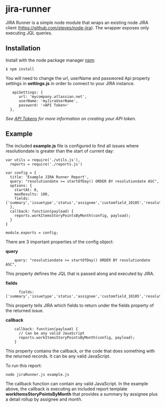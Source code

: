 # jira-runner

JIRA Runner is a simple node module that wraps an existing node JIRA client (https://github.com/steves/node-jira).  The wrapper exposes only executing JQL queries.  

## Installation ##

  Install with the node package manager [npm](http://npmjs.org):

    $ npm install

  You will need to change the url, userName and passwored Api property settings in **settings.js** in order to connect to your JIRA instance.
  ```
     apiSettings: {
        url: 'mycompany.atlassian.net',
        userName: 'myJiraUserName',
        password: '<API Token>'
    },
  ```
*See [API Tokens](https://confluence.atlassian.com/cloud/api-tokens-938839638.html) for more information on creating your API token.*

## Example ##

The included **example.js** file is configured to find all issues where resolutiondate is greater than the start of current day:

  ```
  var utils = require('./utils.js'),
    reports = require('./reports.js')

  var config = {
    title: 'Example JIRA Runner Report',
    query: "resolutiondate >= startOfDay() ORDER BY resolutiondate ASC",
    options: {
      startAt: 0,
      maxResults: 100,
      fields: ['summary','issuetype','status','assignee','customfield_10105','resolutiondate']
    },
    callback: function(payload) {
      reports.workItemsStoryPointsByMonth(config, payload);
    }	
  }

  module.exports = config;
  ```
There are 3 important properties of the config object:

**query**
```
    query: "resolutiondate >= startOfDay() ORDER BY resolutiondate ASC",
```
This property defines the JQL that is passed along and executed by JIRA.

**fields**
```
      fields: ['summary','issuetype','status','assignee','customfield_10105','resolutiondate']
```
This property tells JIRA which fields to return under the fields property of the returned issue.

**callback**
```
    callback: function(payload) {
      // Can be any valid JavaScript
      reports.workItemsStoryPointsByMonth(config, payload);
    }	
```
This property contains the callback, or the code that does something with the returned records.  It can be any valid JavaScript.  

To run this report:

```node jiraRunner.js example.js```

The callback function can contain any valid JavaScript.  In the example above, the callback is executing an included report template **workItemsStoryPointsByMonth** that provides a summary by assignee plus a detail rollup by assignee and month.
